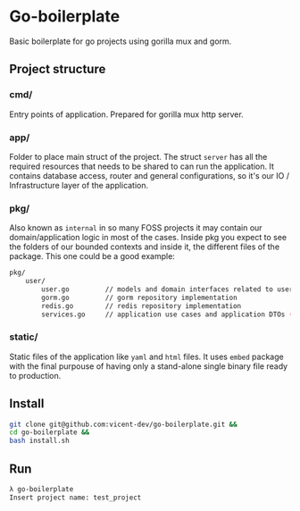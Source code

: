 # Go-boilerplate

Basic boilerplate for go projects using gorilla mux and gorm.

## Project structure 

### cmd/

Entry points of application. Prepared for gorilla mux http server.

### app/

Folder to place main struct of the project. The struct `server` has all the required resources that needs to be shared to can run the application. It contains database access, router and general configurations, so it's our IO / Infrastructure layer of the application. 

### pkg/

Also known as `internal` in so many FOSS projects it may contain our domain/application logic in most of the cases. Inside pkg you expect to see the folders of our bounded contexts and inside it, the different files of the package. This one could be a good example:

```bash
pkg/
    user/
        user.go         // models and domain interfaces related to user bounded context
        gorm.go         // gorm repository implementation
        redis.go        // redis repository implementation
        services.go     // application use cases and application DTOs (forms mappings). In case the services file became too big or too complex you should to consider to split the file in smaller ones.
```

### static/

Static files of the application like `yaml` and `html` files. It uses `embed` package with the final purpouse of having only a stand-alone single binary file ready to production.

## Install

```bash
git clone git@github.com:vicent-dev/go-boilerplate.git &&
cd go-boilerplate &&
bash install.sh
```

## Run

```bash
λ go-boilerplate
Insert project name: test_project
```
